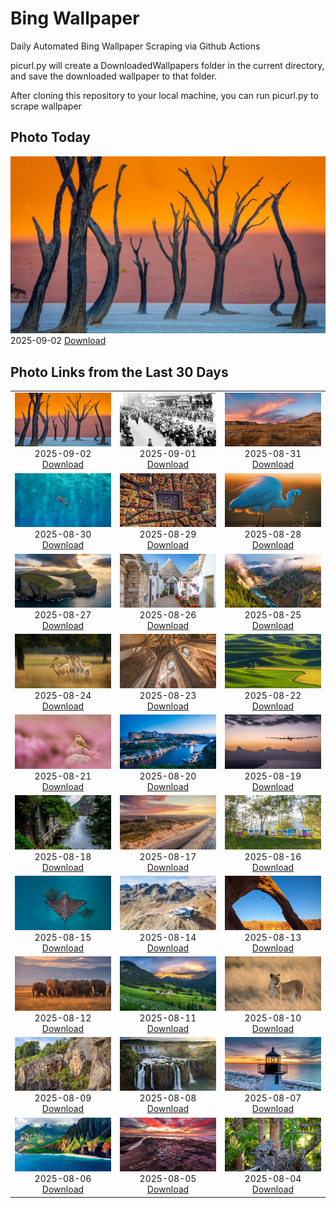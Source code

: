 # Bing Wallpaper


Daily Automated Bing Wallpaper Scraping via Github Actions

picurl.py will create a DownloadedWallpapers folder in the current directory,
and save the downloaded wallpaper to that folder.

After cloning this repository to your local machine, you can run picurl.py to scrape wallpaper



## Photo Today


![](./DownloadedWallpapers/2025-09-02.jpg)2025-09-02 [Download](./DownloadedWallpapers/2025-09-02.jpg)

## Photo Links from the Last 30 Days


|      |      |      |
| :----: | :----: | :----: |
|![](./DownloadedWallpapers/2025-09-02.jpg)2025-09-02 [Download](./DownloadedWallpapers/2025-09-02.jpg)|![](./DownloadedWallpapers/2025-09-01.jpg)2025-09-01 [Download](./DownloadedWallpapers/2025-09-01.jpg)|![](./DownloadedWallpapers/2025-08-31.jpg)2025-08-31 [Download](./DownloadedWallpapers/2025-08-31.jpg)|
|![](./DownloadedWallpapers/2025-08-30.jpg)2025-08-30 [Download](./DownloadedWallpapers/2025-08-30.jpg)|![](./DownloadedWallpapers/2025-08-29.jpg)2025-08-29 [Download](./DownloadedWallpapers/2025-08-29.jpg)|![](./DownloadedWallpapers/2025-08-28.jpg)2025-08-28 [Download](./DownloadedWallpapers/2025-08-28.jpg)|
|![](./DownloadedWallpapers/2025-08-27.jpg)2025-08-27 [Download](./DownloadedWallpapers/2025-08-27.jpg)|![](./DownloadedWallpapers/2025-08-26.jpg)2025-08-26 [Download](./DownloadedWallpapers/2025-08-26.jpg)|![](./DownloadedWallpapers/2025-08-25.jpg)2025-08-25 [Download](./DownloadedWallpapers/2025-08-25.jpg)|
|![](./DownloadedWallpapers/2025-08-24.jpg)2025-08-24 [Download](./DownloadedWallpapers/2025-08-24.jpg)|![](./DownloadedWallpapers/2025-08-23.jpg)2025-08-23 [Download](./DownloadedWallpapers/2025-08-23.jpg)|![](./DownloadedWallpapers/2025-08-22.jpg)2025-08-22 [Download](./DownloadedWallpapers/2025-08-22.jpg)|
|![](./DownloadedWallpapers/2025-08-21.jpg)2025-08-21 [Download](./DownloadedWallpapers/2025-08-21.jpg)|![](./DownloadedWallpapers/2025-08-20.jpg)2025-08-20 [Download](./DownloadedWallpapers/2025-08-20.jpg)|![](./DownloadedWallpapers/2025-08-19.jpg)2025-08-19 [Download](./DownloadedWallpapers/2025-08-19.jpg)|
|![](./DownloadedWallpapers/2025-08-18.jpg)2025-08-18 [Download](./DownloadedWallpapers/2025-08-18.jpg)|![](./DownloadedWallpapers/2025-08-17.jpg)2025-08-17 [Download](./DownloadedWallpapers/2025-08-17.jpg)|![](./DownloadedWallpapers/2025-08-16.jpg)2025-08-16 [Download](./DownloadedWallpapers/2025-08-16.jpg)|
|![](./DownloadedWallpapers/2025-08-15.jpg)2025-08-15 [Download](./DownloadedWallpapers/2025-08-15.jpg)|![](./DownloadedWallpapers/2025-08-14.jpg)2025-08-14 [Download](./DownloadedWallpapers/2025-08-14.jpg)|![](./DownloadedWallpapers/2025-08-13.jpg)2025-08-13 [Download](./DownloadedWallpapers/2025-08-13.jpg)|
|![](./DownloadedWallpapers/2025-08-12.jpg)2025-08-12 [Download](./DownloadedWallpapers/2025-08-12.jpg)|![](./DownloadedWallpapers/2025-08-11.jpg)2025-08-11 [Download](./DownloadedWallpapers/2025-08-11.jpg)|![](./DownloadedWallpapers/2025-08-10.jpg)2025-08-10 [Download](./DownloadedWallpapers/2025-08-10.jpg)|
|![](./DownloadedWallpapers/2025-08-09.jpg)2025-08-09 [Download](./DownloadedWallpapers/2025-08-09.jpg)|![](./DownloadedWallpapers/2025-08-08.jpg)2025-08-08 [Download](./DownloadedWallpapers/2025-08-08.jpg)|![](./DownloadedWallpapers/2025-08-07.jpg)2025-08-07 [Download](./DownloadedWallpapers/2025-08-07.jpg)|
|![](./DownloadedWallpapers/2025-08-06.jpg)2025-08-06 [Download](./DownloadedWallpapers/2025-08-06.jpg)|![](./DownloadedWallpapers/2025-08-05.jpg)2025-08-05 [Download](./DownloadedWallpapers/2025-08-05.jpg)|![](./DownloadedWallpapers/2025-08-04.jpg)2025-08-04 [Download](./DownloadedWallpapers/2025-08-04.jpg)|


